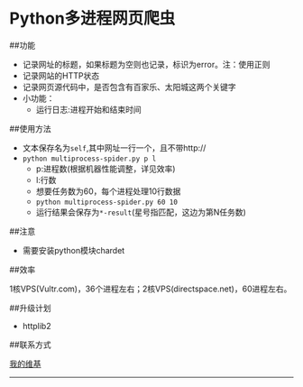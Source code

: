 Python多进程网页爬虫
====
##功能

- 记录网址的标题，如果标题为空则也记录，标识为error。注：使用正则
- 记录网站的HTTP状态
- 记录网页源代码中，是否包含有百家乐、太阳城这两个关键字
- 小功能：
  - 运行日志:进程开始和结束时间

##使用方法
- 文本保存名为`self`,其中网址一行一个，且不带http://
- `python multiprocess-spider.py p l`
  - p:进程数(根据机器性能调整，详见效率)
  - l:行数
  - 想要任务数为60，每个进程处理10行数据
  - `python multiprocess-spider.py 60 10`
  - 运行结果会保存为`*-result`(星号指匹配，这边为第N任务数)

##注意

- 需要安装python模块chardet

##效率

1核VPS(Vultr.com)，36个进程左右；2核VPS(directspace.net)，60进程左右。

##升级计划

- httplib2

##联系方式

[我的维基][likunyan]
*******************
[likunyan]:https://www.likunyan.com
